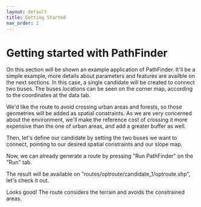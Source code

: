 ```yaml
---
layout: default
title: Getting Started
nav_order: 2
---
```


# Getting started with PathFinder

On this section will be shown an example application of PathFinder. It'll be a simple example, more details about parameters and features are availble on the next sections. In this case, a single candidate will be created to connect two buses. The buses locations can be seen on the corner map, according to the coordinates at the data tab.

<!---
<img src="./assets/gs_buses.png" alt="" />
--->

We'd like the route to avoid crossing urban areas and forests, so those geometries will be added as spatial constraints. As we are very concerned about the environment, we'll make the reference cost of crossing it more expensive than the one of urban areas, and add a greater buffer as well. 

<!---
<img src="./assets/gs_spac_const.png" alt="" />
--->


Then, let's define our candidate by setting the two buses we want to connect, pointing to our desired spatial constraints and our slope map.

<!---
<img src="./assets/gs_cand.png" alt="" />
--->

Now, we can already generate a route by pressing "Run PathFinder" on the "Run" tab.

<!---
<img src="./assets/gs_run.png" alt="" />
--->

The result will be available on "routes/optroute/candidate_1/optroute.shp", let's check it out.

<!---
<img src="./assets/gs_route.png" alt="" />
--->

Looks good! The route considers the terrain and avoids the constrained areas.
